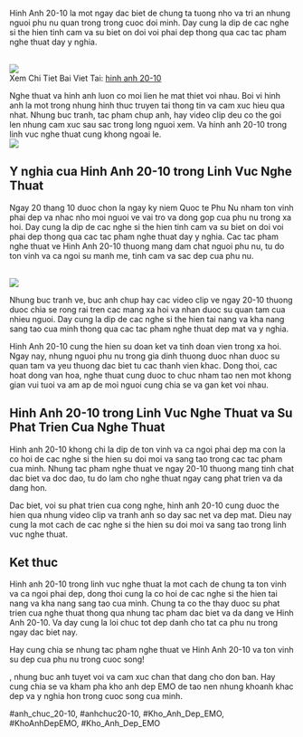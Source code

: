 <p>Hinh Anh 20-10 la mot ngay dac biet de chung ta tuong nho va tri an nhung nguoi phu nu quan trong trong cuoc doi minh. Day cung la dip de cac nghe si the hien tinh cam va su biet on doi voi phai dep thong qua cac tac pham nghe thuat day y nghia.</p><br><img src="https://khoanhdepemo.com/wp-content/uploads/2024/12/Anh-Trai-Dat1-300x169.jpg"></br>
Xem Chi Tiet Bai Viet Tai: <a href="https://khoanhdepemo.com/hinh-anh-20-10/">hinh anh 20-10</a><p>Nghe thuat va hinh anh luon co moi lien he mat thiet voi nhau. Boi vi hinh anh la mot trong nhung hinh thuc truyen tai thong tin va cam xuc hieu qua nhat. Nhung buc tranh, tac pham chup anh, hay video clip deu co the goi len nhung cam xuc sau sac trong long nguoi xem. Va hinh anh 20-10 trong linh vuc nghe thuat cung khong ngoai le.<br><img src="https://khoanhdepemo.com/wp-content/uploads/2024/12/cropped-Du-an-moi.png"></br><h2> Y nghia cua Hinh Anh 20-10 trong Linh Vuc Nghe Thuat </h2><p>Ngay 20 thang 10 duoc chon la ngay ky niem Quoc te Phu Nu nham ton vinh phai dep va nhac nho moi nguoi ve vai tro va dong gop cua phu nu trong xa hoi. Day cung la dip de cac nghe si the hien tinh cam va su biet on doi voi phai dep thong qua cac tac pham nghe thuat day y nghia. Cac tac pham nghe thuat ve Hinh Anh 20-10 thuong mang dam chat nguoi phu nu, tu do ton vinh va ca ngoi su manh me, tinh cam va sac dep cua phu nu.</p><br><img src="https://khoanhdepemo.com/wp-content/uploads/2024/12/anh-troll-3-300x169.jpg"></br><p>Nhung buc tranh ve, buc anh chup hay cac video clip ve ngay 20-10 thuong duoc chia se rong rai tren cac mang xa hoi va nhan duoc su quan tam cua nhieu nguoi. Day cung la dip de cac nghe si the hien tai nang va kha nang sang tao cua minh thong qua cac tac pham nghe thuat dep mat va y nghia.<p>Hinh Anh 20-10 cung the hien su doan ket va tinh doan vien trong xa hoi. Ngay nay, nhung nguoi phu nu trong gia dinh thuong duoc nhan duoc su quan tam va yeu thuong dac biet tu cac thanh vien khac. Dong thoi, cac hoat dong van hoa, nghe thuat cung duoc to chuc nham tao nen mot khong gian vui tuoi va am ap de moi nguoi cung chia se va gan ket voi nhau.</p><h2> Hinh Anh 20-10 trong Linh Vuc Nghe Thuat va Su Phat Trien Cua Nghe Thuat </h2><p>Hinh anh 20-10 khong chi la dip de ton vinh va ca ngoi phai dep ma con la co hoi de cac nghe si the hien su doi moi va sang tao trong cac tac pham cua minh. Nhung tac pham nghe thuat ve ngay 20-10 thuong mang tinh chat dac biet va doc dao, tu do lam cho nghe thuat ngay cang phat trien va da dang hon.<p>Dac biet, voi su phat trien cua cong nghe, hinh anh 20-10 cung duoc the hien qua nhung video clip va tranh anh so day sac net va dep mat. Dieu nay cung la mot cach de cac nghe si the hien su doi moi va sang tao trong linh vuc nghe thuat.</p><h2> Ket thuc </h2><p>Hinh anh 20-10 trong linh vuc nghe thuat la mot cach de chung ta ton vinh va ca ngoi phai dep, dong thoi cung la co hoi de cac nghe si the hien tai nang va kha nang sang tao cua minh. Chung ta co the thay duoc su phat trien cua nghe thuat thong qua nhung tac pham dac biet va da dang ve Hinh Anh 20-10. Va day cung la loi chuc tot dep danh cho tat ca phu nu trong ngay dac biet nay.</p><p>Hay cung chia se nhung tac pham nghe thuat ve Hinh Anh 20-10 va ton vinh su dep cua phu nu trong cuoc song!</p><p>, nhung buc anh tuyet voi va cam xuc chan that dang cho don ban. Hay cung chia se va kham pha kho anh dep EMO de tao nen nhung khoanh khac dep va y nghia hon trong cuoc song cua minh.</p>
#anh_chuc_20-10, #anhchuc20-10, #Kho_Anh_Dep_EMO, #KhoAnhDepEMO, #Kho_Anh_Dep_EMO
